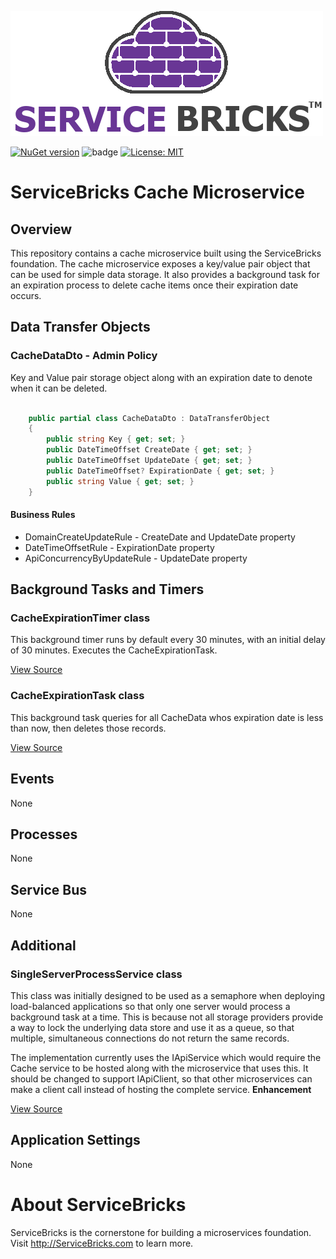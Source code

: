 ![ServiceBricks Logo](https://github.com/holomodular/ServiceBricks/blob/main/Logo.png)  

[![NuGet version](https://badge.fury.io/nu/ServiceBricks.Cache.Microservice.svg)](https://badge.fury.io/nu/ServiceBricks.Cache.Microservice)
![badge](https://img.shields.io/endpoint?url=https://gist.githubusercontent.com/holomodular-support/a4914be5332dc8c9536889edf1f00ace/raw/servicebrickscache-codecoverage.json)
[![License: MIT](https://img.shields.io/badge/License-MIT-389DA0.svg)](https://opensource.org/licenses/MIT)

# ServiceBricks Cache Microservice

## Overview

This repository contains a cache microservice built using the ServiceBricks foundation.
The cache microservice exposes a key/value pair object that can be used for simple data storage.
It also provides a background task for an expiration process to delete cache items once their expiration date occurs.

## Data Transfer Objects

### CacheDataDto - Admin Policy
Key and Value pair storage object along with an expiration date to denote when it can be deleted.

```csharp

    public partial class CacheDataDto : DataTransferObject
    {
        public string Key { get; set; }
        public DateTimeOffset CreateDate { get; set; }
        public DateTimeOffset UpdateDate { get; set; }
        public DateTimeOffset? ExpirationDate { get; set; }
        public string Value { get; set; }
    }

```

#### Business Rules

* DomainCreateUpdateRule - CreateDate and UpdateDate property
* DateTimeOffsetRule - ExpirationDate property
* ApiConcurrencyByUpdateRule - UpdateDate property


## Background Tasks and Timers

### CacheExpirationTimer class
This background timer runs by default every 30 minutes, with an initial delay of 30 minutes. Executes the CacheExpirationTask.

[View Source](https://github.com/holomodular/ServiceBricks-Cache/blob/main/src/V1/ServiceBricks.Cache/BackgroundTask/CacheExpirationTimer.cs)

### CacheExpirationTask class
This background task queries for all CacheData whos expiration date is less than now, then deletes those records.

[View Source](https://github.com/holomodular/ServiceBricks-Cache/blob/main/src/V1/ServiceBricks.Cache/BackgroundTask/CacheExpirationTask.cs)

## Events
None

## Processes
None

## Service Bus
None

## Additional

### SingleServerProcessService class
This class was initially designed to be used as a semaphore when deploying load-balanced applications so that only one server would process a background task at a time.
This is because not all storage providers provide a way to lock the underlying data store and use it as a queue, so that multiple, simultaneous connections do not return the same records.

The implementation currently uses the IApiService which would require the Cache service to be hosted along with the microservice that uses this.
It should be changed to support IApiClient, so that other microservices can make a client call instead of hosting the complete service. **Enhancement**

[View Source](https://github.com/holomodular/ServiceBricks-Cache/blob/main/src/V1/ServiceBricks.Cache/Service/SingleServerProcessService.cs)

## Application Settings
None

# About ServiceBricks

ServiceBricks is the cornerstone for building a microservices foundation.
Visit http://ServiceBricks.com to learn more.

